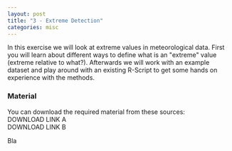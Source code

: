 ```yaml
---
layout: post
title: "3 - Extreme Detection"
categories: misc
---
```


In this exercise we will look at extreme values in meteorological data. First you will learn about different ways to define what is an "extreme" 
value (extreme relative to what?). Afterwards we will work with an example dataset and play around with an existing R-Script to 
get some hands on experience with the methods.

### Material
You can download the required material from these sources:  
DOWNLOAD LINK A  
DOWNLOAD LINK B  

Bla